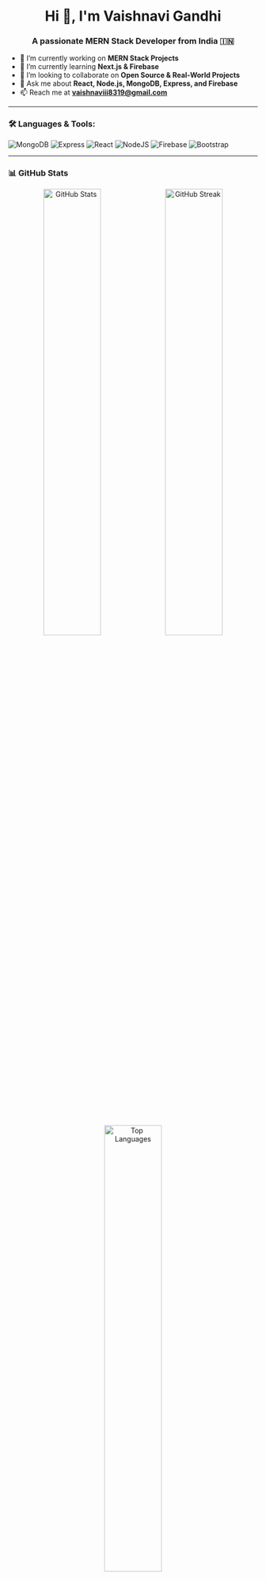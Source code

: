 <h1 align="center">Hi 👋, I'm Vaishnavi Gandhi</h1>
<h3 align="center">A passionate MERN Stack Developer from India 🇮🇳</h3>

<p align="center">
<!--   <img src="https://komarev.com/ghpvc/?username=vaishnavigandhi1310&label=Profile%20views&color=0e75b6&style=flat" alt="Profile views" /> -->
</p>

- 🔭 I’m currently working on **MERN Stack Projects**
- 🌱 I’m currently learning **Next.js & Firebase**
- 👯 I’m looking to collaborate on **Open Source & Real-World Projects**
- 💬 Ask me about **React, Node.js, MongoDB, Express, and Firebase**
- 📫 Reach me at **[vaishnaviii8319@gmail.com](mailto:vaishnaviii8319@gmail.com)**

---

### 🛠️ Languages & Tools:

![MongoDB](https://img.shields.io/badge/MongoDB-4EA94B?style=for-the-badge&logo=mongodb&logoColor=white)
![Express](https://img.shields.io/badge/Express.js-000000?style=for-the-badge&logo=express&logoColor=white)
![React](https://img.shields.io/badge/React-20232A?style=for-the-badge&logo=react&logoColor=61DAFB)
![NodeJS](https://img.shields.io/badge/Node.js-339933?style=for-the-badge&logo=nodedotjs&logoColor=white)
![Firebase](https://img.shields.io/badge/Firebase-ffca28?style=for-the-badge&logo=firebase&logoColor=black)
![Bootstrap](https://img.shields.io/badge/Bootstrap-563d7c?style=for-the-badge&logo=bootstrap&logoColor=white)

---

### 📊 GitHub Stats

<p align="center">
  <img width="48%" src="https://github-readme-stats.vercel.app/api?username=vaishnavigandhi1310&show_icons=true&theme=radical" alt="GitHub Stats" />
  <img width="48%" src="https://streak-stats.demolab.com?user=vaishnavigandhi1310&theme=radical" alt="GitHub Streak" />
</p>

<p align="center">
  <img width="48%" src="https://github-readme-stats.vercel.app/api/top-langs/?username=vaishnavigandhi1310&layout=compact&theme=radical" alt="Top Languages" />
</p>

---

### 🔗 Connect with Me

[![LinkedIn](https://img.shields.io/badge/LinkedIn-blue?style=for-the-badge&logo=linkedin&logoColor=white)](https://www.linkedin.com/in/vaishnavi-gandhi-a50512346/)
[![Portfolio](https://img.shields.io/badge/Portfolio-000000?style=for-the-badge&logo=vercel&logoColor=white)](https://vaishnavi-portfolio-six.vercel.app/)
